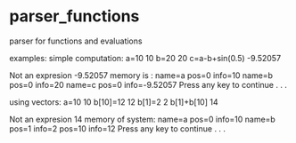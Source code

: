 # parser_functions
parser for functions and evaluations

examples:
simple computation:
a=10
10
b=20
20
c=a-b+sin(0.5)
-9.52057

Not an expresion
-9.52057
memory is :
name=a
pos=0
info=10
name=b
pos=0
info=20
name=c
pos=0
info=-9.52057
Press any key to continue . . .

using vectors:
a=10
10
b[10]=12
12
b[1]=2
2
b[1]+b[10]
14

Not an expresion
14
memory of system:
name=a
pos=0
info=10
name=b
pos=1
info=2
pos=10
info=12
Press any key to continue . . .